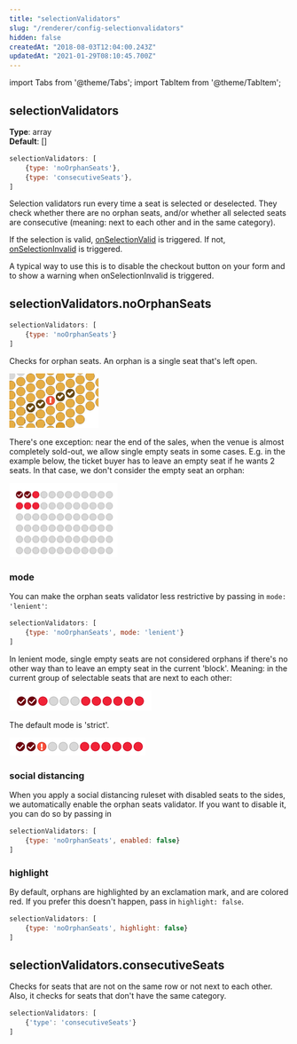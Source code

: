 ```yaml
---
title: "selectionValidators"
slug: "/renderer/config-selectionvalidators"
hidden: false
createdAt: "2018-08-03T12:04:00.243Z"
updatedAt: "2021-01-29T08:10:45.700Z"
---
```


import Tabs from '@theme/Tabs';
import TabItem from '@theme/TabItem';


## selectionValidators

**Type**: array  
**Default**: []  

```javascript
selectionValidators: [
    {type: 'noOrphanSeats'},
    {type: 'consecutiveSeats'},
]
```

Selection validators run every time a seat is selected or deselected. They check whether there are no orphan seats, and/or whether all selected seats are consecutive (meaning: next to each other and in the same category).

If the selection is valid, [onSelectionValid](/docs/renderer/events-onselectionvalid) is triggered. If not, [onSelectionInvalid](/docs/renderer/events-onselectioninvalid) is triggered. 

A typical way to use this is to disable the checkout button on your form and to show a warning when onSelectionInvalid is triggered.



## selectionValidators.noOrphanSeats

```javascript
selectionValidators: [
    {type: 'noOrphanSeats'}
]
```

Checks for orphan seats. An orphan is a single seat that's left open.

![orphan.png](/img/readme/orphan.png)

There's one exception: near the end of the sales, when the venue is almost completely sold-out, we allow single empty seats in some cases. E.g. in the example below, the ticket buyer has to leave an empty seat if he wants 2 seats. In  that case, we don't consider the empty seat an orphan:

![Screenshot 2020-01-29 at 10.27.16.png](/img/readme/Screenshot-2020-01-29-at-10.27.16.png)

### mode

You can make the orphan seats validator less restrictive by passing in `mode: 'lenient'`:

```javascript
selectionValidators: [
    {type: 'noOrphanSeats', mode: 'lenient'}
]
```

In lenient mode, single empty seats are not considered orphans if there's no other way than to leave an empty seat in the current 'block'. Meaning: in the current group of selectable seats that are next to each other:

![Screenshot 2020-01-29 at 10.31.01.png](/img/readme/Screenshot-2020-01-29-at-10.31.01.png)

The default mode is 'strict'.

![Screenshot 2020-01-29 at 10.34.24.png](/img/readme/Screenshot-2020-01-29-at-10.34.24.png)

### social distancing

When you apply a social distancing ruleset with disabled seats to the sides, we automatically enable the orphan seats validator. If you want to disable it, you can do so by passing in

```javascript
selectionValidators: [
    {type: 'noOrphanSeats', enabled: false}
]
```

### highlight

By default, orphans are highlighted by an exclamation mark, and are colored red. If you prefer this doesn't happen, pass in `highlight: false`.

```javascript
selectionValidators: [
    {type: 'noOrphanSeats', highlight: false}
]
```

## selectionValidators.consecutiveSeats

Checks for seats that are not on the same row or not next to each other. Also, it checks for seats that don't have the same category.

```javascript
selectionValidators: [
    {'type': 'consecutiveSeats'}
]
```
